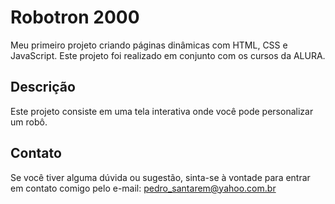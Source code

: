 # Robotron 2000
Meu primeiro projeto criando páginas dinâmicas com HTML, CSS e JavaScript. Este projeto foi realizado em conjunto com os cursos da ALURA.

## Descrição
Este projeto consiste em uma tela interativa onde você pode personalizar um robô.

## Contato
Se você tiver alguma dúvida ou sugestão, sinta-se à vontade para entrar em contato comigo pelo e-mail: pedro_santarem@yahoo.com.br
